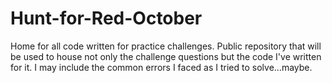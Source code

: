 # Hunt-for-Red-October
Home for all code written for practice challenges. 
Public repository that will be used to house not only the challenge questions but the code I've written for it. I may include the common errors I faced as I tried to solve...maybe. 
